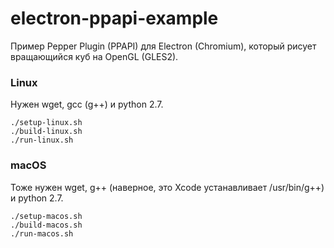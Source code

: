 # electron-ppapi-example

Пример Pepper Plugin (PPAPI) для Electron (Chromium), который рисует вращающийся куб на OpenGL (GLES2).

### Linux

Нужен wget, gcc (g++) и python 2.7.
```
./setup-linux.sh
./build-linux.sh
./run-linux.sh
```

### macOS
Тоже нужен wget, g++ (наверное, это Xcode устанавливает /usr/bin/g++) и python 2.7.
```
./setup-macos.sh
./build-macos.sh
./run-macos.sh
```
